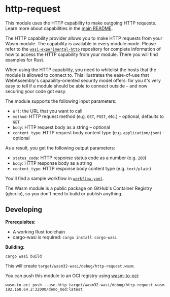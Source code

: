 # http-request

This module uses the HTTP capability to make outgoing HTTP requests. Learn more about capabilities in the [main README](/README.md).

The HTTP capability provider allows you to make HTTP requests from your Wasm module. The capability is available in every module mode. Please refer to the [`wasi-experimental-http`](https://github.com/deislabs/wasi-experimental-http) repository for complete information of how to access the HTTP capability from your module. There you will find examples for Rust.

When using the HTTP capability, you need to whitelist the hosts that the module is allowed to connect to. This illustrates the ease-of-use that WebAssembly's capability-oriented security model offers: for you it's very easy to tell if a module should be able to connect outside – and now securing your code got easy.

The module supports the following input parameters:

* `url`: the URL that you want to call
* `method`: HTTP request method (e.g. `GET`, `POST`, etc.) – optional, defaults to `GET`
* `body`: HTTP request body as a string – optional
* `content_type`: HTTP request body content type (e.g. `application/json`) – optional

As a result, you get the following output parameters:

* `status_code`: HTTP response status code as a number (e.g. `200`)
* `body`: HTTP response body as a string
* `content_type`: HTTP response body content type (e.g. `text/plain`)

You'll find a sample workflow in [`workflow.yaml`](workflow.yaml).

The Wasm module is a public package on GitHub's Container Registry (ghcr.io), so you don't need to build or publish anything.

## Developing

**Prerequisites:**
* A working Rust toolchain
* cargo-wasi is required: `cargo install cargo-wasi`

**Building:**

```shell
cargo wasi build
```

This will create `target/wasm32-wasi/debug/http-request.wasm`.

You can push this module to an OCI registry using [wasm-to-oci](https://github.com/engineerd/wasm-to-oci):

```shell
wasm-to-oci push --use-http target/wasm32-wasi/debug/http-request.wasm 192.168.64.2:32000/demo_mod:latest
```

